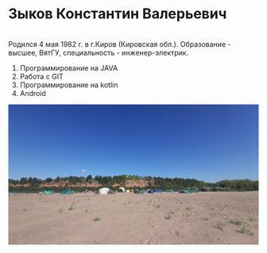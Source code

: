 # Зыков Константин Валерьевич #

<br/> Родился 4 мая 1982 г. в г.Киров (Кировская обл.). Образование - высшее, ВятГУ, специальность - инженер-электрик.<br/>

1. Программирование на JAVA
2. Работа с GIT
3. Программирование на kotlin
4. Android

![фотография](img/relax.jpg "берег реки Вятка")
